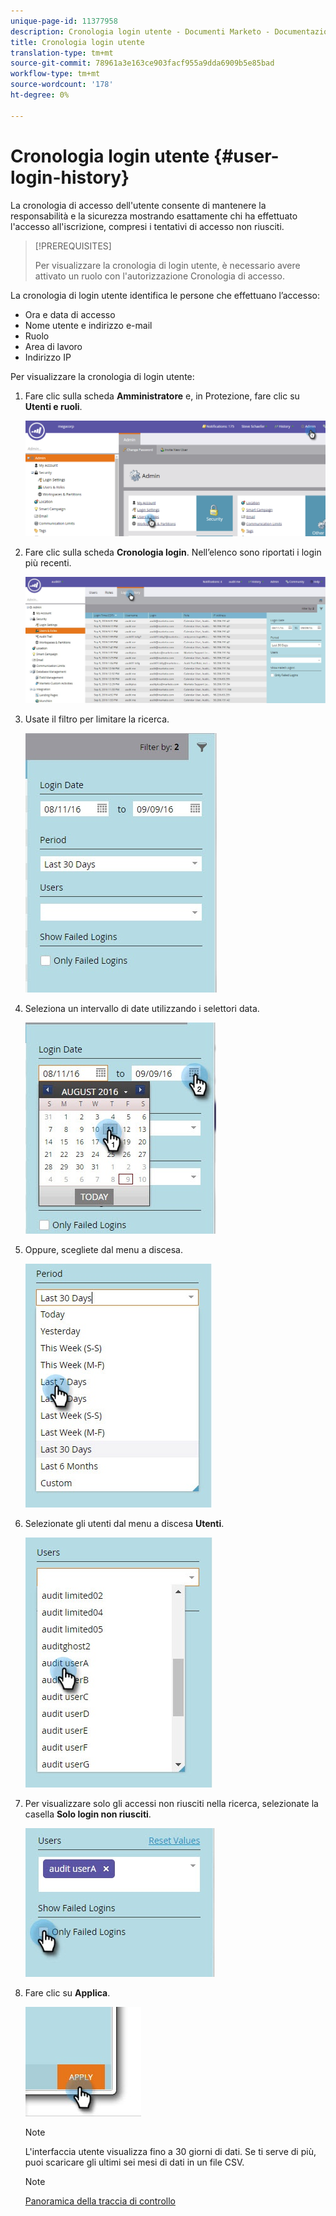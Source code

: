 ```yaml
---
unique-page-id: 11377958
description: Cronologia login utente - Documenti Marketo - Documentazione prodotto
title: Cronologia login utente
translation-type: tm+mt
source-git-commit: 78961a3e163ce903facf955a9dda6909b5e85bad
workflow-type: tm+mt
source-wordcount: '178'
ht-degree: 0%

---
```



# Cronologia login utente {#user-login-history}

La cronologia di accesso dell&#39;utente consente di mantenere la responsabilità e la sicurezza mostrando esattamente chi ha effettuato l&#39;accesso all&#39;iscrizione, compresi i tentativi di accesso non riusciti.

>[!PREREQUISITES]
>
>Per visualizzare la cronologia di login utente, è necessario avere attivato un ruolo con l&#39;autorizzazione Cronologia di accesso.

La cronologia di login utente identifica le persone che effettuano l’accesso:

* Ora e data di accesso
* Nome utente e indirizzo e-mail
* Ruolo
* Area di lavoro
* Indirizzo IP

Per visualizzare la cronologia di login utente:

1. Fare clic sulla scheda **Amministratore** e, in Protezione, fare clic su **Utenti e ruoli**.

   ![](assets/image2016-7-12-9-3a2-3a31.png)

1. Fare clic sulla scheda **Cronologia login**. Nell’elenco sono riportati i login più recenti.

   ![](assets/login-history-tab.jpg)

1. Usate il filtro per limitare la ricerca.

   ![](assets/filter-main.jpg)

1. Seleziona un intervallo di date utilizzando i selettori data.

   ![](assets/select-date-range-hand.jpg)

1. Oppure, scegliete dal menu a discesa.

   ![](assets/filter-select-from-dropdown.jpg)

1. Selezionate gli utenti dal menu a discesa **Utenti**.

   ![](assets/user-dropdown.jpg)

1. Per visualizzare solo gli accessi non riusciti nella ricerca, selezionate la casella **Solo login non riusciti**.

   ![](assets/only-failed-logins.jpg)

1. Fare clic su **Applica**.

   ![](assets/click-apply-real.jpg)

   >[!NOTE]
   >
   >L&#39;interfaccia utente visualizza fino a 30 giorni di dati. Se ti serve di più, puoi scaricare gli ultimi sei mesi di dati in un file CSV.

   >[!NOTE]
   >
   >[Panoramica della traccia di controllo](/help/marketo/product-docs/administration/audit-trail/audit-trail-overview.md)
